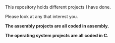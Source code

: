 This repository holds different projects I have done.

Please look at any that interest you.

**The assembly projects are all coded in assembly.**

**The operating system projects are all coded in C.**
